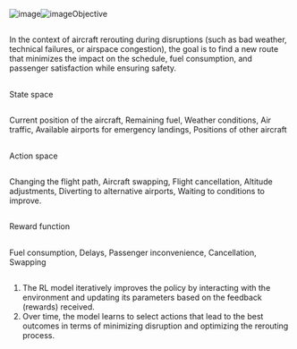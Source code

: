 ![image](https://github.com/user-attachments/assets/14082e39-abf7-4b2b-a4eb-bd101602704d)![image](https://github.com/user-attachments/assets/ff485bed-aa82-4761-9b89-0714bf2a2706)Objective
##
In the context of aircraft rerouting during disruptions (such as bad weather, technical failures, or airspace congestion), the goal is to find a new route that minimizes the impact on the schedule, fuel consumption, and passenger satisfaction while ensuring safety.
##
##
State space
##
Current position of the aircraft, Remaining fuel, Weather conditions, Air traffic, Available airports for emergency landings, Positions of other aircraft
##
##
Action space
##
Changing the flight path, Aircraft swapping, Flight cancellation, Altitude adjustments, Diverting to alternative airports, Waiting to conditions to improve.
##
##
Reward function
##
Fuel consumption, Delays, Passenger inconvenience, Cancellation, Swapping
##
##
1. The RL model iteratively improves the policy by interacting with the environment and updating its parameters based on the feedback (rewards) received.
2. Over time, the model learns to select actions that lead to the best outcomes in terms of minimizing disruption and optimizing the rerouting process.












